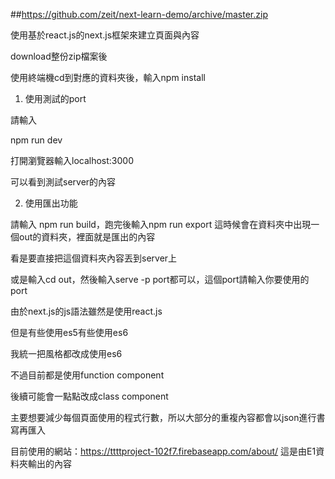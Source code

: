##https://github.com/zeit/next-learn-demo/archive/master.zip

使用基於react.js的next.js框架來建立頁面與內容

download整份zip檔案後

使用終端機cd到對應的資料夾後，輸入npm install

1. 使用測試的port

請輸入

npm run dev

打開瀏覽器輸入localhost:3000

可以看到測試server的內容

2. 使用匯出功能

請輸入 npm run build，跑完後輸入npm run export
這時候會在資料夾中出現一個out的資料夾，裡面就是匯出的內容

看是要直接把這個資料夾內容丟到server上

或是輸入cd out，然後輸入serve -p port都可以，這個port請輸入你要使用的port

由於next.js的js語法雖然是使用react.js

但是有些使用es5有些使用es6

我統一把風格都改成使用es6

不過目前都是使用function component

後續可能會一點點改成class component

主要想要減少每個頁面使用的程式行數，所以大部分的重複內容都會以json進行書寫再匯入

目前使用的網站：https://ttttproject-102f7.firebaseapp.com/about/
這是由E1資料夾輸出的內容
